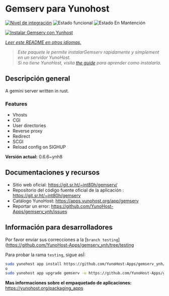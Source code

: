 <!--
Este archivo README esta generado automaticamente<https://github.com/YunoHost/apps/tree/master/tools/readme_generator>
No se debe editar a mano.
-->

# Gemserv para Yunohost

[![Nivel de integración](https://dash.yunohost.org/integration/gemserv.svg)](https://ci-apps.yunohost.org/ci/apps/gemserv/) ![Estado funcional](https://ci-apps.yunohost.org/ci/badges/gemserv.status.svg) ![Estado En Mantención](https://ci-apps.yunohost.org/ci/badges/gemserv.maintain.svg)

[![Instalar Gemserv con Yunhost](https://install-app.yunohost.org/install-with-yunohost.svg)](https://install-app.yunohost.org/?app=gemserv)

*[Leer este README en otros idiomas.](./ALL_README.md)*

> *Este paquete le permite instalarGemserv rapidamente y simplement en un servidor YunoHost.*  
> *Si no tiene YunoHost, visita [the guide](https://yunohost.org/install) para aprender como instalarla.*

## Descripción general

A gemini server written in rust.

### Features

- Vhosts
- CGI
- User directories
- Reverse proxy
- Redirect
- SCGI
- Reload config on SIGHUP


**Versión actual:** 0.6.6~ynh8
## Documentaciones y recursos

- Sitio web oficial: <https://git.sr.ht/~int80h/gemserv/>
- Repositorio del código fuente oficial de la aplicación : <https://git.sr.ht/~int80h/gemserv>
- Catálogo YunoHost: <https://apps.yunohost.org/app/gemserv>
- Reportar un error: <https://github.com/YunoHost-Apps/gemserv_ynh/issues>

## Información para desarrolladores

Por favor enviar sus correcciones a la [`branch testing`](https://github.com/YunoHost-Apps/gemserv_ynh/tree/testing

Para probar la rama `testing`, sigue asÍ:

```bash
sudo yunohost app install https://github.com/YunoHost-Apps/gemserv_ynh/tree/testing --debug
o
sudo yunohost app upgrade gemserv -u https://github.com/YunoHost-Apps/gemserv_ynh/tree/testing --debug
```

**Mas informaciones sobre el empaquetado de aplicaciones:** <https://yunohost.org/packaging_apps>
